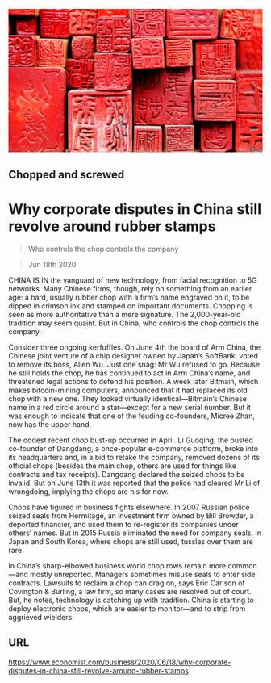 ![](./images/20200620_WBP003_0.jpg)

## Chopped and screwed

# Why corporate disputes in China still revolve around rubber stamps

> Who controls the chop controls the company

> Jun 18th 2020

CHINA IS IN the vanguard of new technology, from facial recognition to 5G networks. Many Chinese firms, though, rely on something from an earlier age: a hard, usually rubber chop with a firm’s name engraved on it, to be dipped in crimson ink and stamped on important documents. Chopping is seen as more authoritative than a mere signature. The 2,000-year-old tradition may seem quaint. But in China, who controls the chop controls the company.

Consider three ongoing kerfuffles. On June 4th the board of Arm China, the Chinese joint venture of a chip designer owned by Japan’s SoftBank, voted to remove its boss, Allen Wu. Just one snag: Mr Wu refused to go. Because he still holds the chop, he has continued to act in Arm China’s name, and threatened legal actions to defend his position. A week later Bitmain, which makes bitcoin-mining computers, announced that it had replaced its old chop with a new one. They looked virtually identical—Bitmain’s Chinese name in a red circle around a star—except for a new serial number. But it was enough to indicate that one of the feuding co-founders, Micree Zhan, now has the upper hand.

The oddest recent chop bust-up occurred in April. Li Guoqing, the ousted co-founder of Dangdang, a once-popular e-commerce platform, broke into its headquarters and, in a bid to retake the company, removed dozens of its official chops (besides the main chop, others are used for things like contracts and tax receipts). Dangdang declared the seized chops to be invalid. But on June 13th it was reported that the police had cleared Mr Li of wrongdoing, implying the chops are his for now.

Chops have figured in business fights elsewhere. In 2007 Russian police seized seals from Hermitage, an investment firm owned by Bill Browder, a deported financier, and used them to re-register its companies under others’ names. But in 2015 Russia eliminated the need for company seals. In Japan and South Korea, where chops are still used, tussles over them are rare.

In China’s sharp-elbowed business world chop rows remain more common—and mostly unreported. Managers sometimes misuse seals to enter side contracts. Lawsuits to reclaim a chop can drag on, says Eric Carlson of Covington & Burling, a law firm, so many cases are resolved out of court. But, he notes, technology is catching up with tradition. China is starting to deploy electronic chops, which are easier to monitor—and to strip from aggrieved wielders.

## URL

https://www.economist.com/business/2020/06/18/why-corporate-disputes-in-china-still-revolve-around-rubber-stamps
